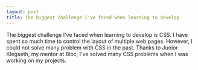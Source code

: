 ```yaml
---
layout: post
title: The biggest challenge I've faced when learning to develop
---
```

The biggest challenge I've faced when learning to develop is CSS. I have spent so much time to control the layout of multiple web pages. However, I could not solve many problem with CSS in the past. Thanks to Junior Klegseth, my mentor at Bloc, I've solved many CSS problems when I was working on my projects.